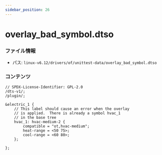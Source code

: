 ```yaml
---
sidebar_position: 26
---
```

# overlay_bad_symbol.dtso

### ファイル情報

- パス: `linux-v6.12/drivers/of/unittest-data/overlay_bad_symbol.dtso`

### コンテンツ

```dtso
// SPDX-License-Identifier: GPL-2.0
/dts-v1/;
/plugin/;

&electric_1 {
	// This label should cause an error when the overlay
	// is applied.  There is already a symbol hvac_1
	// in the base tree
	hvac_1: hvac-medium-2 {
		compatible = "ot,hvac-medium";
		heat-range = <50 75>;
		cool-range = <60 80>;
	};

};

```
